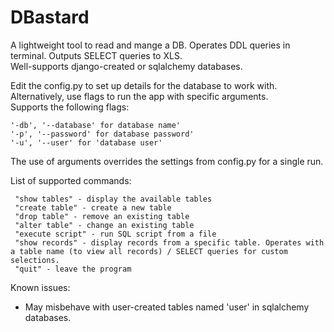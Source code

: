 # DBastard
A lightweight tool to read and mange a DB. Operates DDL queries in terminal. Outputs SELECT queries to XLS.  
Well-supports django-created or sqlalchemy databases.  

Edit the config.py to set up details for the database to work with. Alternatively, use flags to run the app with specific arguments.  
Supports the following flags:
```
'-db', '--database' for database name'
'-p', '--password' for database password'
'-u', '--user' for 'database user'
```
The use of arguments overrides the settings from config.py for a single run.  

List of supported commands:
```
 "show tables" - display the available tables
 "create table" - create a new table
 "drop table" - remove an existing table
 "alter table" - change an existing table
 "execute script" - run SQL script from a file
 "show records" - display records from a specific table. Operates with a table name (to view all records) / SELECT queries for custom selections.
 "quit" - leave the program
```

Known issues:  
 - May misbehave with user-created tables named 'user' in sqlalchemy databases.  
